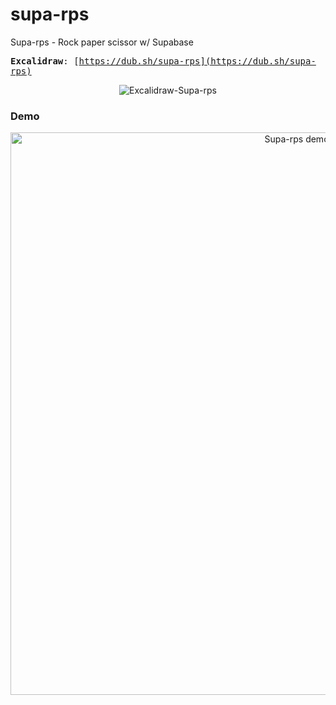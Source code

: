 # supa-rps

Supa-rps - Rock paper scissor w/ Supabase

<samp>**Excalidraw**: [https://dub.sh/supa-rps](https://dub.sh/supa-rps)</samp>

<p align="center">

<img src=".github/excalidraw-supa-rps.png" alt="Excalidraw-Supa-rps">

</p>

### Demo

<p align="center">

<img src="https://github.com/plskx/supa-rps/assets/57343545/36329330-db26-432b-9c74-cf0474b73578" alt="Supa-rps demo" height="900">

</p>
